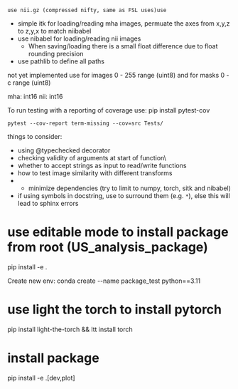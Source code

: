 ```
use nii.gz (compressed nifty, same as FSL uses)use
```

- simple itk for loading/reading mha images, permuate the axes from x,y,z to z,y,x to match niibabel
- use nibabel for loading/reading nii images
  - When saving/loading there is a small float difference due to float rounding precision
- use pathlib to define all paths

not yet implemented
use for images 0 - 255 range (uint8) and for masks 0 - c range (uint8)

mha: int16
nii: int16

To run testing with a reporting of coverage use:
pip install pytest-cov

```
pytest --cov-report term-missing --cov=src Tests/
```

things to consider:

- using @typechecked decorator
- checking validity of arguments at start of function\
- whether to accept strings as input to read/write functions
- how to test image similarity with different transforms
- - minimize dependencies (try to limit to numpy, torch, sitk and nibabel)
- if using symbols in docstring, use to surround them (e.g. `*`), else this will lead to sphinx errors

# use editable mode to install package from root (US_analysis_package)

pip install -e .

Create new env:
conda create --name package_test python==3.11

# use light the torch to install pytorch

pip install light-the-torch && ltt install torch

# install package

pip install -e .[dev,plot]


